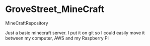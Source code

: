 # GroveStreet_MineCraft
MineCraftRepository

Just a basic minecraft server. I put it on git so I could easily move it between my computer, AWS and my Raspberry Pi
